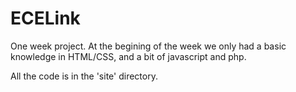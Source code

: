 # ECELink

One week project. At the begining of the week we only had a basic knowledge in HTML/CSS, and a bit of javascript and php.

All the code is in the 'site' directory.
